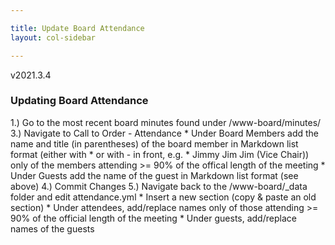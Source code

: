```yaml
---

title: Update Board Attendance
layout: col-sidebar

---
```


v2021.3.4 

### Updating Board Attendance

1.) Go to the most recent board minutes found under /www-board/minutes/
3.) Navigate to Call to Order - Attendance
    * Under Board Members add the name and title (in parentheses) of the board member in Markdown list format (either with * or with - in front, e.g. * Jimmy Jim Jim (Vice Chair)) only of the members attending >= 90% of the offical length of the meeting
    * Under Guests add the name of the guest in Markdown list format (see above)
4.) Commit Changes
5.) Navigate back to the /www-board/_data folder and edit attendance.yml
    * Insert a new section (copy & paste an old section)
    * Under attendees, add/replace names only of those attending >= 90% of the official length of the meeting
    * Under guests, add/replace names of the guests
